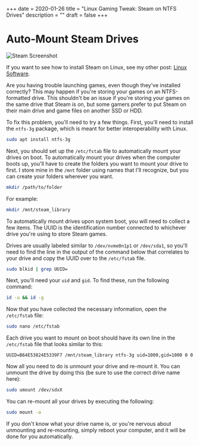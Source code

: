 +++
date = 2020-01-26
title = "Linux Gaming Tweak: Steam on NTFS Drives"
description = ""
draft = false
+++

# Auto-Mount Steam Drives

![Steam
Screenshot](https://img.cleberg.net/blog/20200125-the-best-linux-software/steam.png)

If you want to see how to install Steam on Linux, see my other post:
[Linux Software](../linux-software/).

Are you having trouble launching games, even though they\'ve installed
correctly? This may happen if you\'re storing your games on an
NTFS-formatted drive. This shouldn\'t be an issue if you\'re storing
your games on the same drive that Steam is on, but some gamers prefer to
put Steam on their main drive and game files on another SSD or HDD.

To fix this problem, you\'ll need to try a few things. First, you\'ll
need to install the `ntfs-3g` package, which is meant for
better interoperability with Linux.

```sh
sudo apt install ntfs-3g
```

Next, you should set up the `/etc/fstab` file to
automatically mount your drives on boot. To automatically mount your
drives when the computer boots up, you\'ll have to create the folders
you want to mount your drive to first. I store mine in the
`/mnt` folder using names that I\'ll recognize, but you can
create your folders wherever you want.

```sh
mkdir /path/to/folder
```

For example:

```sh
mkdir /mnt/steam_library
```

To automatically mount drives upon system boot, you will need to collect
a few items. The UUID is the identification number connected to
whichever drive you\'re using to store Steam games.

Drives are usually labeled similar to `/dev/nvme0n1p1` or
`/dev/sda1`, so you\'ll need to find the line in the output
of the command below that correlates to your drive and copy the UUID
over to the `/etc/fstab` file.

```sh
sudo blkid | grep UUID=
```

Next, you\'ll need your `uid` and `gid`. To find
these, run the following command:

```sh
id -u && id -g
```

Now that you have collected the necessary information, open the
`/etc/fstab` file:

```sh
sudo nano /etc/fstab
```

Each drive you want to mount on boot should have its own line in the
`/etc/fstab` file that looks similar to this:

``` config
UUID=B64E53824E5339F7 /mnt/steam_library ntfs-3g uid=1000,gid=1000 0 0
```

Now all you need to do is unmount your drive and re-mount it. You can
unmount the drive by doing this (be sure to use the correct drive name
here):

```sh
sudo umount /dev/sdxX
```

You can re-mount all your drives by executing the following:

```sh
sudo mount -a
```

If you don\'t know what your drive name is, or you\'re nervous about
unmounting and re-mounting, simply reboot your computer, and it will be
done for you automatically.
